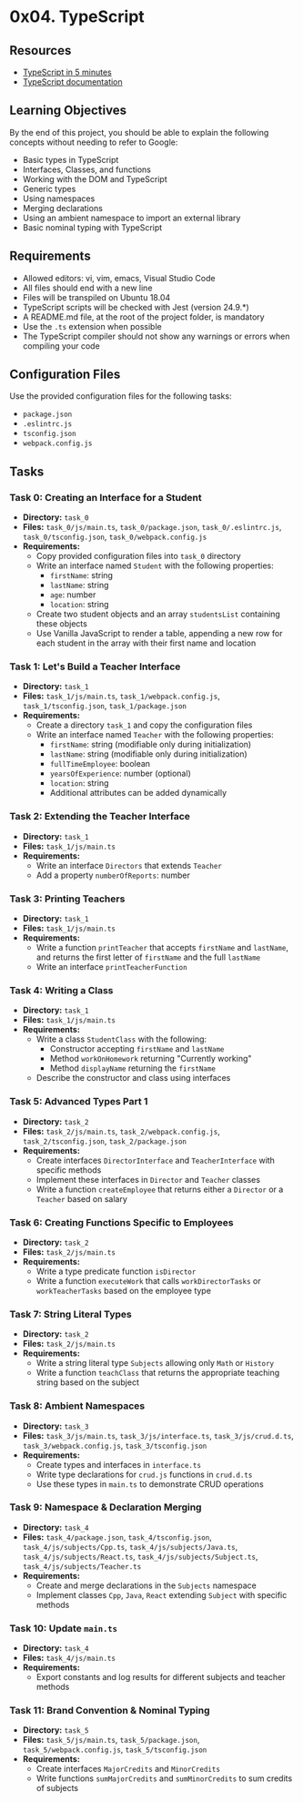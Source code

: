 # 0x04. TypeScript



## Resources
- [TypeScript in 5 minutes](https://www.typescriptlang.org/docs/handbook/typescript-in-5-minutes.html)
- [TypeScript documentation](https://www.typescriptlang.org/docs/)

## Learning Objectives
By the end of this project, you should be able to explain the following concepts without needing to refer to Google:
- Basic types in TypeScript
- Interfaces, Classes, and functions
- Working with the DOM and TypeScript
- Generic types
- Using namespaces
- Merging declarations
- Using an ambient namespace to import an external library
- Basic nominal typing with TypeScript

## Requirements
- Allowed editors: vi, vim, emacs, Visual Studio Code
- All files should end with a new line
- Files will be transpiled on Ubuntu 18.04
- TypeScript scripts will be checked with Jest (version 24.9.*)
- A README.md file, at the root of the project folder, is mandatory
- Use the `.ts` extension when possible
- The TypeScript compiler should not show any warnings or errors when compiling your code

## Configuration Files
Use the provided configuration files for the following tasks:
- `package.json`
- `.eslintrc.js`
- `tsconfig.json`
- `webpack.config.js`

## Tasks

### Task 0: Creating an Interface for a Student
- **Directory:** `task_0`
- **Files:** `task_0/js/main.ts`, `task_0/package.json`, `task_0/.eslintrc.js`, `task_0/tsconfig.json`, `task_0/webpack.config.js`
- **Requirements:**
  - Copy provided configuration files into `task_0` directory
  - Write an interface named `Student` with the following properties:
    - `firstName`: string
    - `lastName`: string
    - `age`: number
    - `location`: string
  - Create two student objects and an array `studentsList` containing these objects
  - Use Vanilla JavaScript to render a table, appending a new row for each student in the array with their first name and location

### Task 1: Let's Build a Teacher Interface
- **Directory:** `task_1`
- **Files:** `task_1/js/main.ts`, `task_1/webpack.config.js`, `task_1/tsconfig.json`, `task_1/package.json`
- **Requirements:**
  - Create a directory `task_1` and copy the configuration files
  - Write an interface named `Teacher` with the following properties:
    - `firstName`: string (modifiable only during initialization)
    - `lastName`: string (modifiable only during initialization)
    - `fullTimeEmployee`: boolean
    - `yearsOfExperience`: number (optional)
    - `location`: string
    - Additional attributes can be added dynamically

### Task 2: Extending the Teacher Interface
- **Directory:** `task_1`
- **Files:** `task_1/js/main.ts`
- **Requirements:**
  - Write an interface `Directors` that extends `Teacher`
  - Add a property `numberOfReports`: number

### Task 3: Printing Teachers
- **Directory:** `task_1`
- **Files:** `task_1/js/main.ts`
- **Requirements:**
  - Write a function `printTeacher` that accepts `firstName` and `lastName`, and returns the first letter of `firstName` and the full `lastName`
  - Write an interface `printTeacherFunction`

### Task 4: Writing a Class
- **Directory:** `task_1`
- **Files:** `task_1/js/main.ts`
- **Requirements:**
  - Write a class `StudentClass` with the following:
    - Constructor accepting `firstName` and `lastName`
    - Method `workOnHomework` returning "Currently working"
    - Method `displayName` returning the `firstName`
  - Describe the constructor and class using interfaces

### Task 5: Advanced Types Part 1
- **Directory:** `task_2`
- **Files:** `task_2/js/main.ts`, `task_2/webpack.config.js`, `task_2/tsconfig.json`, `task_2/package.json`
- **Requirements:**
  - Create interfaces `DirectorInterface` and `TeacherInterface` with specific methods
  - Implement these interfaces in `Director` and `Teacher` classes
  - Write a function `createEmployee` that returns either a `Director` or a `Teacher` based on salary

### Task 6: Creating Functions Specific to Employees
- **Directory:** `task_2`
- **Files:** `task_2/js/main.ts`
- **Requirements:**
  - Write a type predicate function `isDirector`
  - Write a function `executeWork` that calls `workDirectorTasks` or `workTeacherTasks` based on the employee type

### Task 7: String Literal Types
- **Directory:** `task_2`
- **Files:** `task_2/js/main.ts`
- **Requirements:**
  - Write a string literal type `Subjects` allowing only `Math` or `History`
  - Write a function `teachClass` that returns the appropriate teaching string based on the subject

### Task 8: Ambient Namespaces
- **Directory:** `task_3`
- **Files:** `task_3/js/main.ts`, `task_3/js/interface.ts`, `task_3/js/crud.d.ts`, `task_3/webpack.config.js`, `task_3/tsconfig.json`
- **Requirements:**
  - Create types and interfaces in `interface.ts`
  - Write type declarations for `crud.js` functions in `crud.d.ts`
  - Use these types in `main.ts` to demonstrate CRUD operations

### Task 9: Namespace & Declaration Merging
- **Directory:** `task_4`
- **Files:** `task_4/package.json`, `task_4/tsconfig.json`, `task_4/js/subjects/Cpp.ts`, `task_4/js/subjects/Java.ts`, `task_4/js/subjects/React.ts`, `task_4/js/subjects/Subject.ts`, `task_4/js/subjects/Teacher.ts`
- **Requirements:**
  - Create and merge declarations in the `Subjects` namespace
  - Implement classes `Cpp`, `Java`, `React` extending `Subject` with specific methods

### Task 10: Update `main.ts`
- **Directory:** `task_4`
- **Files:** `task_4/js/main.ts`
- **Requirements:**
  - Export constants and log results for different subjects and teacher methods

### Task 11: Brand Convention & Nominal Typing
- **Directory:** `task_5`
- **Files:** `task_5/js/main.ts`, `task_5/package.json`, `task_5/webpack.config.js`, `task_5/tsconfig.json`
- **Requirements:**
  - Create interfaces `MajorCredits` and `MinorCredits`
  - Write functions `sumMajorCredits` and `sumMinorCredits` to sum credits of subjects